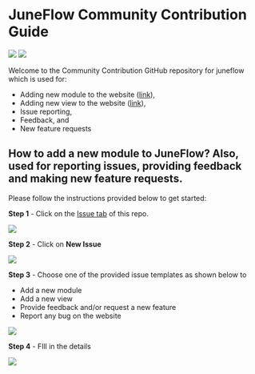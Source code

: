 # JuneFlow Community Contribution Guide
[![](https://img.shields.io/badge/DISCORD-JOIN%20SERVER-5663F7?style=for-the-badge&logo=discord&logoColor=white)](https://discord.gg/zXXHvAXCug)
[![](https://img.shields.io/badge/KakaoTalk-Join%20Room-FEE500?style=for-the-badge&logo=kakao)](https://open.kakao.com/o/gEwrffbg)


Welcome to the Community Contribution GitHub repository for juneflow which is used for:
- Adding new module to the website ([link](https://github.com/fluttergems/fluttergems#how-to-add-a-new-package-to-flutter-gems-also-used-for-reporting-issues-providing-feedback-and-making-new-feature-requests)),
- Adding new view to the website ([link](https://github.com/fluttergems/fluttergems#how-to-add-a-new-package-to-flutter-gems-also-used-for-reporting-issues-providing-feedback-and-making-new-feature-requests)),
- Issue reporting,
- Feedback, and
- New feature requests

## How to add a new module to JuneFlow? Also, used for reporting issues, providing feedback and making new feature requests.

Please follow the instructions provided below to get started:

**Step 1** - Click on the [Issue tab](https://github.com/melodysdreamj/juneflow/issues) of this repo.

![](https://github.com/melodysdreamj/juneflow/blob/contribution-guide/.github/readme_asset/1.png?raw=true)

**Step 2** - Click on **New Issue**

![](https://github.com/melodysdreamj/juneflow/blob/contribution-guide/.github/readme_asset/2.png?raw=true)

**Step 3** - Choose one of the provided issue templates as shown below to
- Add a new module
- Add a new view
- Provide feedback and/or request a new feature
- Report any bug on the website

![](https://github.com/melodysdreamj/juneflow/blob/contribution-guide/.github/readme_asset/3.png?raw=true)

**Step 4** - FIll in the details

![](https://github.com/melodysdreamj/juneflow/blob/contribution-guide/.github/readme_asset/4.png?raw=true)




